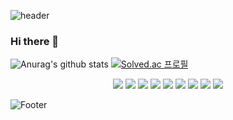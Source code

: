 ![header](https://capsule-render.vercel.app/api?type=waving&color=auto&height=200&section=header&text=Leo%20Archive&fontSize=70)



### Hi there 👋

![Anurag's github stats](https://github-readme-stats.vercel.app/api?username=Leo-SingleDay&show_icons=true&theme=tokyonight)
[![Solved.ac
프로필](http://mazassumnida.wtf/api/generate_badge?boj={asm9677})](https://solved.ac/{asm9677})

<div align="center">
  <img src="https://img.shields.io/badge/python-3776AB?style=for-the-badge&logo=python&logoColor=white"> 
  <img src="https://img.shields.io/badge/javascript-F7DF1E?style=for-the-badge&logo=javascript&logoColor=black"> 
  <img src="https://img.shields.io/badge/java-007396?style=for-the-badge&logo=java&logoColor=white"> 
  <img src="https://img.shields.io/badge/react-61DAFB?style=for-the-badge&logo=react&logoColor=black"> 
  <img src="https://img.shields.io/badge/vue.js-4FC08D?style=for-the-badge&logo=vue.js&logoColor=white"> 
  <img src="https://img.shields.io/badge/node.js-339933?style=for-the-badge&logo=Node.js&logoColor=white">
  <img src="https://img.shields.io/badge/spring-6DB33F?style=for-the-badge&logo=spring&logoColor=white"> 
  <img src="https://img.shields.io/badge/git-F05032?style=for-the-badge&logo=git&logoColor=white">
  <img src="https://img.shields.io/badge/jira-0052CC?style=for-the-badge&logo=git&logoColor=blue">
</div>

![Footer](https://capsule-render.vercel.app/api?type=waving&color=auto&height=200&section=footer)
